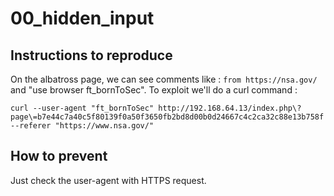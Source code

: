 # 00_hidden_input

## Instructions to reproduce

On the albatross page, we can see comments like : `from https://nsa.gov/` and "use browser ft_bornToSec".
To exploit we'll do a curl command :

`curl --user-agent "ft_bornToSec" http://192.168.64.13/index.php\?page\=b7e44c7a40c5f80139f0a50f3650fb2bd8d00b0d24667c4c2ca32c88e13b758f --referer "https://www.nsa.gov/"`

## How to prevent 

Just check the user-agent with HTTPS request.
